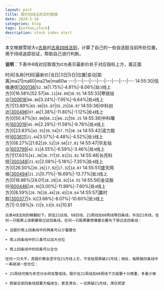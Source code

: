 ```yaml
---
layout: post
title: 股价四线法则实时数据
date: 2020-5-10
categories: blog
tags: [python,stock]
description: stock index alert
---
```



本文根据雪球大v[古泉](https://xueqiu.com/u/7148646888)的[古泉四线法则](https://xueqiu.com/7148646888/130498192)，计算了自己的一些自选股当前所处位置，用于持续追踪验证，帮助自己进行判断。

**说明**：下表中4线对应取值为`红色`表示最新价处于对应指标上方，属正面

时间|名称|代码|最新价|当日|3日|5日|位置|变动|距离|ma21|ma60|ma21w|ma60w
---|---|---|---|---|---|---|---|---
14:55:30|信维通信|[300136](https://xueqiu.com/S/SZ300136)|`52.38`|1.75%|-4.81%|-8.06%|处`3`线上方|0|16.58%|52.57|`46.11`|`44.09`|`38.91`
14:55:33|寒锐钴业|[300618](https://xueqiu.com/S/SZ300618)|`66.88`|3.24%|-7.95%|-6.64%|处`4`线上方|1|13.89%|`65.96`|`55.87`|`55.25`|`58.97`
14:55:36|中科创达|[300496](https://xueqiu.com/S/SZ300496)|`97.46`|1.38%|-11.80%|-1.12%|处`4`线上方|0|50.47%|`83.08`|`68.11`|`66.22`|`50.15`
14:55:36|中科曙光|[603019](https://xueqiu.com/S/SH603019)|`45.99`|2.29%|-11.59%|-9.78%|处`4`线上方|0|23.83%|`43.55`|`39.54`|`37.75`|`30.34`
14:55:42|诺力股份|[603611](https://xueqiu.com/S/SH603611)|`21.44`|3.57%|-4.48%|-4.52%|处`3`线上方|0|8.27%|21.62|`20.52`|`19.66`|`17.81`
14:55:47|华友钴业|[603799](https://xueqiu.com/S/SH603799)|`42.51`|4.55%|-6.59%|-3.46%|处`4`线上方|1|17.63%|`41.36`|`36.77`|`35.81`|`31.81`
14:55:48|长亮科技|[300348](https://xueqiu.com/S/SZ300348)|`21.62`|2.08%|-5.18%|-7.35%|处`4`线上方|0|26.50%|`20.26`|`17.92`|`17.32`|`14.07`
14:55:51|盛天网络|[300494](https://xueqiu.com/S/SZ300494)|`21.21`|0.71%|-16.69%|-13.77%|处`3`线上方|0|18.86%|24.01|`18.29`|`16.92`|`14.55`
14:55:56|金证股份|[600446](https://xueqiu.com/S/SH600446)|`20.95`|3.00%|-11.99%|-7.60%|处`4`线上方|0|8.59%|`20.76`|`18.44`|`18.45`|`19.64`
14:55:57|赢时胜|[300377](https://xueqiu.com/S/SZ300377)|`9.92`|3.66%|-8.07%|-10.60%|处`3`线上方|1|-0.58%|`9.72`|`9.53`|`9.91`|10.81

```
古泉4线法则的精髓如下。抓住21日线、60日线、21周线及60周线等四条线，外加21月线，任何一只股票上涨都要穿过这四条线，任何一只股票要想爆雷也要先下穿过这四条线：

+ 当股价爬上四条线中的两条可以少量建仓

+ 爬上四条线中的三条可以加大仓位

+ 爬上四条线中的四条可以全仓

任何一只大牛，其股价都会坚守在21月线上方，不会轻易跌破21月线；相反，每跌破四条线中一条就减一些仓位：

+ 21周线可做为多空分水岭及警戒线，股价在21周线及60周线下方就要十分慎重，多看少做

+ 跌破全部四条线就要大幅减仓，甚至清仓，一旦跌破21月线，清仓观望
```
